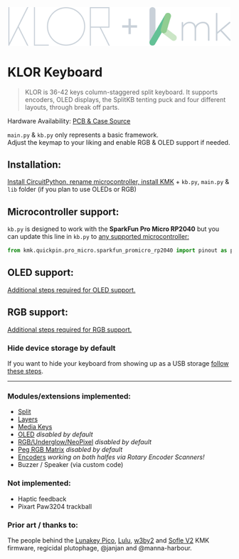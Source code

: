 <p align="center">
  <img alt="KLOR KMK logo" width="500" src="docs/images/klor_kmk.svg">
</p>


# KLOR Keyboard
> KLOR is 36-42 keys column-staggered split keyboard. It supports encoders, OLED displays, the SplitKB tenting puck and four different layouts, through break off parts.

Hardware Availability: [PCB & Case Source](https://github.com/GEIGEIGEIST/klor)

`main.py` & `kb.py` only represents a basic framework.\
Adjust the keymap to your liking and enable RGB & OLED support if needed.
## Installation:
[Install CircuitPython, rename microcontroller, install KMK](docs/installation.md) + `kb.py`, `main.py` & `lib` folder (if you plan to use OLEDs or RGB)

## Microcontroller support:
`kb.py` is designed to work with the **SparkFun Pro Micro RP2040** but you can update this line in `kb.py` to [any supported microcontroller:](https://github.com/KMKfw/kmk_firmware/tree/master/kmk/quickpin/pro_micro)

```python
from kmk.quickpin.pro_micro.sparkfun_promicro_rp2040 import pinout as pins
```

## OLED support:
[Additional steps required for OLED support.](docs/oled.md)

## RGB support:
[Additional steps required for RGB support.](docs/rgb.md)

### Hide device storage by default
If you want to hide your keyboard from showing up as a USB storage [follow these steps](docs/hide_device_storage.md).

___
### Modules/extensions implemented:
- [Split](https://github.com/KMKfw/kmk_firmware/blob/master/docs/en/split_keyboards.md)
- [Layers](https://github.com/KMKfw/kmk_firmware/blob/master/docs/en/layers.md)
- [Media Keys](https://github.com/KMKfw/kmk_firmware/blob/master/docs/en/media_keys.md)
- [OLED](https://github.com/KMKfw/kmk_firmware/blob/master/docs/en/peg_oled_display.md) *disabled by default*
- [RGB/Underglow/NeoPixel](http://kmkfw.io/docs/rgb) *disabled by default*
- [Peg RGB Matrix](http://kmkfw.io/docs/peg_rgb_matrix/) *disabled by default*
- [Encoders](https://github.com/KMKfw/kmk_firmware/blob/master/docs/en/scanners.md#rotary-encoder-scanners) *working on both halfes via Rotary Encoder Scanners!*
- Buzzer / Speaker (via custom code)

### Not implemented:
- Haptic feedback
- Pixart Paw3204 trackball


### Prior art / thanks to:

The people behind the [Lunakey Pico](https://github.com/KMKfw/kmk_firmware/blob/master/boards/lunakey_pico/README.md), [Lulu](https://github.com/KMKfw/kmk_firmware/tree/master/boards/boardsource/Lulu), [w3by2](https://github.com/wlard/keyboards/tree/main/w3by2%20-%20pico) and [Sofle V2](https://github.com/KMKfw/kmk_firmware/tree/master/boards/sofle/sofleV2) KMK firmware, regicidal plutophage, @janjan and @manna-harbour.
